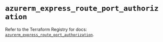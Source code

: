 # `azurerm_express_route_port_authorization`

Refer to the Terraform Registry for docs: [`azurerm_express_route_port_authorization`](https://registry.terraform.io/providers/hashicorp/azurerm/3.101.0/docs/resources/express_route_port_authorization).
